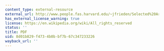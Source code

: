 ```yaml
---
content_type: external-resource
external_url: http://www.people.fas.harvard.edu/~jfrieden/Selected%20Articles/Articles/AnnalsAPSS_2005.pdf
has_external_license_warning: true
license: https://en.wikipedia.org/wiki/All_rights_reserved
status: ''
title: PDF
uid: 8d01b829-f473-4b0b-bf7b-67c347233226
wayback_url: ''
---
```


